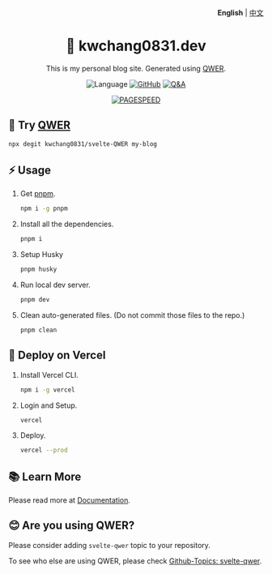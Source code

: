 <p align="right"><strong>English</strong> | <a href="README-zh.md">中文</a></p>

<h1 align="center">👋 kwchang0831.dev</h1>

<p align="center">
This is my personal blog site. Generated using <a href="https://github.com/kwchang0831/svelte-QWER/">QWER</a>.
</p>

<p align="center">
<img src="https://img.shields.io/github/languages/top/kwchang0831/kwchang0831.dev?color=%23ff3e00&style=for-the-badge&logo=svelte" alt="Language" />
<a href="https://github.com/kwchang0831/kwchang0831.dev/blob/main/LICENSE"><img alt="GitHub" src="https://img.shields.io/github/license/kwchang0831/kwchang0831.dev?style=for-the-badge" alt="License"></a>
<a href="https://github.com/kwchang0831/kwchang0831.dev/discussions/categories/q-a"><img src="https://img.shields.io/badge/❓ Discussion-Q&A-informational?style=for-the-badge" alt="Q&A"></a>
</p>

<p align="center">
<a href="https://raw.githubusercontent.com/gist/kwchang0831/79a9f8a867a78757c9d3c8f61421e77b/raw/metrics.pagespeed.svg"><img style="float:middle" width="auto" alt="PAGESPEED" src="https://raw.githubusercontent.com/gist/kwchang0831/79a9f8a867a78757c9d3c8f61421e77b/raw/metrics.pagespeed.svg"></a>
</p>

## 🎉 Try [QWER](https://github.com/kwchang0831/svelte-QWER/)

```bash
npx degit kwchang0831/svelte-QWER my-blog
```

## ⚡️ Usage

1. Get [pnpm](https://github.com/pnpm/pnpm).

   ```bash
   npm i -g pnpm
   ```

1. Install all the dependencies.

   ```bash
   pnpm i
   ```

1. Setup Husky

   ```bash
   pnpm husky
   ```

1. Run local dev server.

   ```bash
   pnpm dev
   ```

1. Clean auto-generated files. (Do not commit those files to the repo.)

   ```bash
   pnpm clean
   ```

## 🚀 Deploy on Vercel

1. Install Vercel CLI.

   ```bash
   npm i -g vercel
   ```

1. Login and Setup.

   ```bash
   vercel
   ```

1. Deploy.

   ```bash
   vercel --prod
   ```

## 📚 Learn More

Please read more at [Documentation](https://docs-svelte-qwer.vercel.app/).

## 😊 Are you using QWER?

Please consider adding `svelte-qwer` topic to your repository.

To see who else are using QWER, please check [Github-Topics: svelte-qwer](https://github.com/topics/svelte-qwer).
